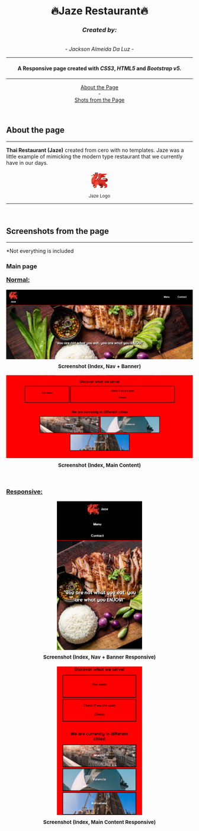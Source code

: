 <h1 align="center">
 🔥Jaze Restaurant🔥
</h1>

<div align="center">
<h3 ><em> Created by: </em></h3>
<br>
<em> - Jackson Almeida Da Luz - </em>
</div>

<hr>


<h4 align="center">A Responsive page created with <em>CSS3</em>, <em>HTML5</em> and <em>Bootstrap v5.</em> </h4>
<hr>

<p align="center">
  <a href="">About the Page</a> 
  <br> -
  <br>
  <a href="">Shots from the Page</a>

</p>


<br>
<h2>About the page</h2>
<hr>

**Thai Restaurant (Jaze)** created from cero with no templates.
Jaze was a little example of  mimicking the modern type restaurant that we currently have in our days.
<br>
<p align="center">
<img src="img/logo/jazeLogo.png" width=50><br>
<sub>Jaze Logo</sub>
</p>

<hr>
<br>
<h2>Screenshots from the page</h2>
<hr>
*Not everything is included
<h3>Main page</he>
<br>

<ins>Normal:</ins>
<p align="center">
<img src="img/readmeImgs/navIndex.png" width=800><br>
<sub>Screenshot (Index, Nav + Banner)</sub>
</p>

<p align="center">
<img src="img/readmeImgs/indexContent.png" width=800><br>
<sub>Screenshot (Index, Main Content)</sub>
</p>

<br>



<ins>Responsive:</ins>
<p align="center">
<img src="img/readmeImgs/navIndexR.png" width=230 height=400><br>
<sub>Screenshot (Index, Nav + Banner Responsive)</sub>
</p>

<p align="center">
<img src="img/readmeImgs/indexContentR.png" width=230 height=400><br>
<sub>Screenshot (Index, Main Content Responsive)</sub>
</p>









